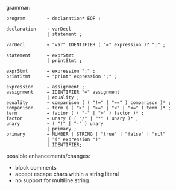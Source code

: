 grammar:
```
program        → declaration* EOF ;

declaration    → varDecl
               | statement ;

varDecl        → "var" IDENTIFIER ( "=" expression )? ";" ;

statement      → exprStmt
               | printStmt ;

exprStmt       → expression ";" ;
printStmt      → "print" expression ";" ;

expression     → assignment ;
assignment     → IDENTIFIER "=" assignment
               | equality ;
equality       → comparison ( ( "!=" | "==" ) comparison )* ;
comparison     → term ( ( ">" | ">=" | "<" | "<=" ) term )* ;
term           → factor ( ( "-" | "+" ) factor )* ;
factor         → unary ( ( "/" | "*" ) unary )* ;
unary          → ( "!" | "-" ) unary
               | primary ;
primary        → NUMBER | STRING | "true" | "false" | "nil"
               | "(" expression ")" 
               | IDENTIFIER;
```

possible enhancements/changes:

- block comments
- accept escape chars within a string literal
- no support for multiline string